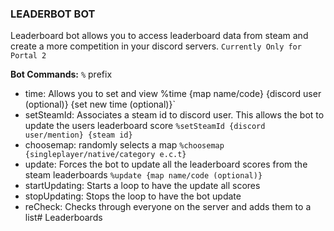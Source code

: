 ### LEADERBOT BOT
Leaderboard bot allows you to access leaderboard data from steam and create a more competition in your discord servers.
`Currently Only for Portal 2`

**Bot Commands:**
`%` prefix

- time: 
	Allows you to set and view 
	%time {map name/code} {discord  user (optional)} {set new time (optional)}`
- setSteamId:
	Associates a steam id to discord user. This allows the bot to update the users leaderboard score
	`%setSteamId {discord user/mention} {steam id}`
- choosemap:
	randomly selects a map
	`%choosemap {singleplayer/native/category e.c.t}`
- update:
	Forces the bot to update all the leaderboard scores from the steam leaderboards
	`%update {map name/code (optional)}`
- startUpdating:
	Starts a loop to have the update all scores
- stopUpdating:
	Stops the loop to have the bot update
- reCheck:
	Checks through everyone on the server and adds them to a list# Leaderboards
